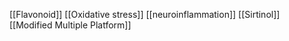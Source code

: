 [[Flavonoid]]
[[Oxidative stress]]
[[neuroinflammation]]
[[Sirtinol]]
[[Modified Multiple Platform]]
